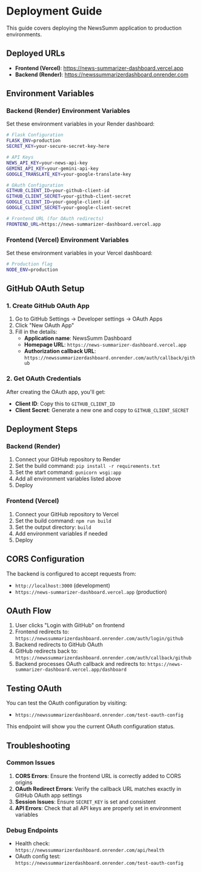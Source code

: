 # Deployment Guide

This guide covers deploying the NewsSumm application to production environments.

## Deployed URLs

- **Frontend (Vercel)**: https://news-summarizer-dashboard.vercel.app
- **Backend (Render)**: https://newssummarizerdashboard.onrender.com

## Environment Variables

### Backend (Render) Environment Variables

Set these environment variables in your Render dashboard:

```bash
# Flask Configuration
FLASK_ENV=production
SECRET_KEY=your-secure-secret-key-here

# API Keys
NEWS_API_KEY=your-news-api-key
GEMINI_API_KEY=your-gemini-api-key
GOOGLE_TRANSLATE_KEY=your-google-translate-key

# OAuth Configuration
GITHUB_CLIENT_ID=your-github-client-id
GITHUB_CLIENT_SECRET=your-github-client-secret
GOOGLE_CLIENT_ID=your-google-client-id
GOOGLE_CLIENT_SECRET=your-google-client-secret

# Frontend URL (for OAuth redirects)
FRONTEND_URL=https://news-summarizer-dashboard.vercel.app
```

### Frontend (Vercel) Environment Variables

Set these environment variables in your Vercel dashboard:

```bash
# Production flag
NODE_ENV=production
```

## GitHub OAuth Setup

### 1. Create GitHub OAuth App

1. Go to GitHub Settings → Developer settings → OAuth Apps
2. Click "New OAuth App"
3. Fill in the details:
   - **Application name**: NewsSumm Dashboard
   - **Homepage URL**: `https://news-summarizer-dashboard.vercel.app`
   - **Authorization callback URL**: `https://newssummarizerdashboard.onrender.com/auth/callback/github`

### 2. Get OAuth Credentials

After creating the OAuth app, you'll get:
- **Client ID**: Copy this to `GITHUB_CLIENT_ID`
- **Client Secret**: Generate a new one and copy to `GITHUB_CLIENT_SECRET`

## Deployment Steps

### Backend (Render)

1. Connect your GitHub repository to Render
2. Set the build command: `pip install -r requirements.txt`
3. Set the start command: `gunicorn wsgi:app`
4. Add all environment variables listed above
5. Deploy

### Frontend (Vercel)

1. Connect your GitHub repository to Vercel
2. Set the build command: `npm run build`
3. Set the output directory: `build`
4. Add environment variables if needed
5. Deploy

## CORS Configuration

The backend is configured to accept requests from:
- `http://localhost:3000` (development)
- `https://news-summarizer-dashboard.vercel.app` (production)

## OAuth Flow

1. User clicks "Login with GitHub" on frontend
2. Frontend redirects to: `https://newssummarizerdashboard.onrender.com/auth/login/github`
3. Backend redirects to GitHub OAuth
4. GitHub redirects back to: `https://newssummarizerdashboard.onrender.com/auth/callback/github`
5. Backend processes OAuth callback and redirects to: `https://news-summarizer-dashboard.vercel.app/dashboard`

## Testing OAuth

You can test the OAuth configuration by visiting:
- `https://newssummarizerdashboard.onrender.com/test-oauth-config`

This endpoint will show you the current OAuth configuration status.

## Troubleshooting

### Common Issues

1. **CORS Errors**: Ensure the frontend URL is correctly added to CORS origins
2. **OAuth Redirect Errors**: Verify the callback URL matches exactly in GitHub OAuth app settings
3. **Session Issues**: Ensure `SECRET_KEY` is set and consistent
4. **API Errors**: Check that all API keys are properly set in environment variables

### Debug Endpoints

- Health check: `https://newssummarizerdashboard.onrender.com/api/health`
- OAuth config test: `https://newssummarizerdashboard.onrender.com/test-oauth-config`
